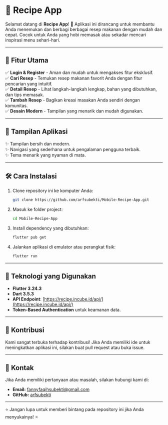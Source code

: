 # 📱 Recipe App

Selamat datang di **Recipe App**! 🍲 Aplikasi ini dirancang untuk membantu Anda menemukan dan berbagi berbagai resep makanan dengan mudah dan cepat. Cocok untuk Anda yang hobi memasak atau sekadar mencari inspirasi menu sehari-hari.

---

## 🚀 Fitur Utama

✅ **Login & Register** - Aman dan mudah untuk mengakses fitur eksklusif.  
✅ **Cari Resep** - Temukan resep makanan favorit Anda dengan fitur pencarian yang intuitif.  
✅ **Detail Resep** - Lihat langkah-langkah lengkap, bahan yang dibutuhkan, dan tips memasak.  
✅ **Tambah Resep** - Bagikan kreasi masakan Anda sendiri dengan komunitas.  
✅ **Desain Modern** - Tampilan yang menarik dan mudah digunakan.

---

## 📸 Tampilan Aplikasi

✨ Tampilan bersih dan modern.  
✨ Navigasi yang sederhana untuk pengalaman pengguna terbaik.  
✨ Tema menarik yang nyaman di mata.  

---

## 🛠️ Cara Instalasi

1. Clone repository ini ke komputer Anda:
   ```bash
   git clone https://github.com/arfsubekti/Mobile-Recipe-App.git
   ```
2. Masuk ke folder project:
   ```bash
   cd Mobile-Recipe-App
   ```
3. Install dependency yang dibutuhkan:
   ```bash
   flutter pub get
   ```
4. Jalankan aplikasi di emulator atau perangkat fisik:
   ```bash
   flutter run
   ```

---

## 🔑 Teknologi yang Digunakan

- **Flutter 3.24.3**  
- **Dart 3.5.3**  
- **API Endpoint**: [https://recipe.incube.id/api/](https://recipe.incube.id/api/)  
- **Token-Based Authentication** untuk keamanan data.

---

## 🌟 Kontribusi

Kami sangat terbuka terhadap kontribusi! Jika Anda memiliki ide untuk meningkatkan aplikasi ini, silakan buat pull request atau buka issue.

---

## 📧 Kontak
Jika Anda memiliki pertanyaan atau masalah, silakan hubungi kami di:
- **Email:** [fannyfaqihsubekti@gmail.com](mailto:fannyfaqihsubekti@gmail.com)
- **GitHub:** [arfsubekti](https://github.com/arfsubekti)

---

⭐ Jangan lupa untuk memberi bintang pada repository ini jika Anda menyukainya! ⭐

